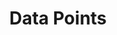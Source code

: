 ---
title: "Data Points"
weight: 3
menu:
  guides:
    parent: "cloud_data_sources"
    identifier: "cloud_data_sources_data_points"
    title: "Data Points"
---